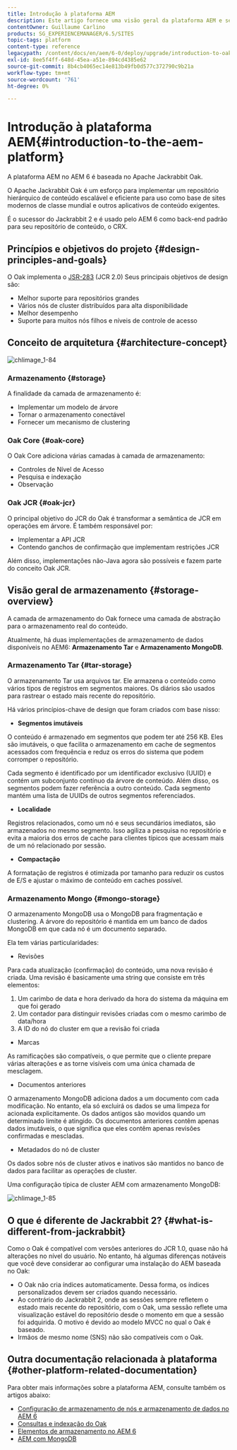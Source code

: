 ```yaml
---
title: Introdução à plataforma AEM
description: Este artigo fornece uma visão geral da plataforma AEM e seus componentes mais importantes.
contentOwner: Guillaume Carlino
products: SG_EXPERIENCEMANAGER/6.5/SITES
topic-tags: platform
content-type: reference
legacypath: /content/docs/en/aem/6-0/deploy/upgrade/introduction-to-oak
exl-id: 8ee5f4ff-648d-45ea-a51e-894cd4385e62
source-git-commit: 8b4cb4065ec14e813b49fb0d577c372790c9b21a
workflow-type: tm+mt
source-wordcount: '761'
ht-degree: 0%

---
```


# Introdução à plataforma AEM{#introduction-to-the-aem-platform}

A plataforma AEM no AEM 6 é baseada no Apache Jackrabbit Oak.

O Apache Jackrabbit Oak é um esforço para implementar um repositório hierárquico de conteúdo escalável e eficiente para uso como base de sites modernos de classe mundial e outros aplicativos de conteúdo exigentes.

É o sucessor do Jackrabbit 2 e é usado pelo AEM 6 como back-end padrão para seu repositório de conteúdo, o CRX.

## Princípios e objetivos do projeto {#design-principles-and-goals}

O Oak implementa o [JSR-283](https://jcp.org/en/jsr/detail?id=283) (JCR 2.0) Seus principais objetivos de design são:

* Melhor suporte para repositórios grandes
* Vários nós de cluster distribuídos para alta disponibilidade
* Melhor desempenho
* Suporte para muitos nós filhos e níveis de controle de acesso

## Conceito de arquitetura {#architecture-concept}

![chlimage_1-84](assets/chlimage_1-84.png)

### Armazenamento {#storage}

A finalidade da camada de armazenamento é:

* Implementar um modelo de árvore
* Tornar o armazenamento conectável
* Fornecer um mecanismo de clustering

### Oak Core {#oak-core}

O Oak Core adiciona várias camadas à camada de armazenamento:

* Controles de Nível de Acesso
* Pesquisa e indexação
* Observação

### Oak JCR {#oak-jcr}

O principal objetivo do JCR do Oak é transformar a semântica de JCR em operações em árvore. É também responsável por:

* Implementar a API JCR
* Contendo ganchos de confirmação que implementam restrições JCR

Além disso, implementações não-Java agora são possíveis e fazem parte do conceito Oak JCR.

## Visão geral de armazenamento {#storage-overview}

A camada de armazenamento do Oak fornece uma camada de abstração para o armazenamento real do conteúdo.

Atualmente, há duas implementações de armazenamento de dados disponíveis no AEM6: **Armazenamento Tar** e **Armazenamento MongoDB**.

### Armazenamento Tar {#tar-storage}

O armazenamento Tar usa arquivos tar. Ele armazena o conteúdo como vários tipos de registros em segmentos maiores. Os diários são usados para rastrear o estado mais recente do repositório.

Há vários princípios-chave de design que foram criados com base nisso:

* **Segmentos imutáveis**

O conteúdo é armazenado em segmentos que podem ter até 256 KB. Eles são imutáveis, o que facilita o armazenamento em cache de segmentos acessados com frequência e reduz os erros do sistema que podem corromper o repositório.

Cada segmento é identificado por um identificador exclusivo (UUID) e contém um subconjunto contínuo da árvore de conteúdo. Além disso, os segmentos podem fazer referência a outro conteúdo. Cada segmento mantém uma lista de UUIDs de outros segmentos referenciados.

* **Localidade**

Registros relacionados, como um nó e seus secundários imediatos, são armazenados no mesmo segmento. Isso agiliza a pesquisa no repositório e evita a maioria dos erros de cache para clientes típicos que acessam mais de um nó relacionado por sessão.

* **Compactação**

A formatação de registros é otimizada por tamanho para reduzir os custos de E/S e ajustar o máximo de conteúdo em caches possível.

### Armazenamento Mongo {#mongo-storage}

O armazenamento MongoDB usa o MongoDB para fragmentação e clustering. A árvore do repositório é mantida em um banco de dados MongoDB em que cada nó é um documento separado.

Ela tem várias particularidades:

* Revisões

Para cada atualização (confirmação) do conteúdo, uma nova revisão é criada. Uma revisão é basicamente uma string que consiste em três elementos:

1. Um carimbo de data e hora derivado da hora do sistema da máquina em que foi gerado
1. Um contador para distinguir revisões criadas com o mesmo carimbo de data/hora
1. A ID do nó do cluster em que a revisão foi criada

* Marcas

As ramificações são compatíveis, o que permite que o cliente prepare várias alterações e as torne visíveis com uma única chamada de mesclagem.

* Documentos anteriores

O armazenamento MongoDB adiciona dados a um documento com cada modificação. No entanto, ela só excluirá os dados se uma limpeza for acionada explicitamente. Os dados antigos são movidos quando um determinado limite é atingido. Os documentos anteriores contêm apenas dados imutáveis, o que significa que eles contêm apenas revisões confirmadas e mescladas.

* Metadados do nó de cluster

Os dados sobre nós de cluster ativos e inativos são mantidos no banco de dados para facilitar as operações de cluster.

Uma configuração típica de cluster AEM com armazenamento MongoDB:

![chlimage_1-85](assets/chlimage_1-85.png)

## O que é diferente de Jackrabbit 2? {#what-is-different-from-jackrabbit}

Como o Oak é compatível com versões anteriores do JCR 1.0, quase não há alterações no nível do usuário. No entanto, há algumas diferenças notáveis que você deve considerar ao configurar uma instalação do AEM baseada no Oak:

* O Oak não cria índices automaticamente. Dessa forma, os índices personalizados devem ser criados quando necessário.
* Ao contrário do Jackrabbit 2, onde as sessões sempre refletem o estado mais recente do repositório, com o Oak, uma sessão reflete uma visualização estável do repositório desde o momento em que a sessão foi adquirida. O motivo é devido ao modelo MVCC no qual o Oak é baseado.
* Irmãos de mesmo nome (SNS) não são compatíveis com o Oak.

## Outra documentação relacionada à plataforma {#other-platform-related-documentation}

Para obter mais informações sobre a plataforma AEM, consulte também os artigos abaixo:

* [Configuração de armazenamento de nós e armazenamento de dados no AEM 6](/help/sites-deploying/data-store-config.md)
* [Consultas e indexação do Oak](/help/sites-deploying/queries-and-indexing.md)
* [Elementos de armazenamento no AEM 6](/help/sites-deploying/storage-elements-in-aem-6.md)
* [AEM com MongoDB](/help/sites-deploying/aem-with-mongodb.md)
